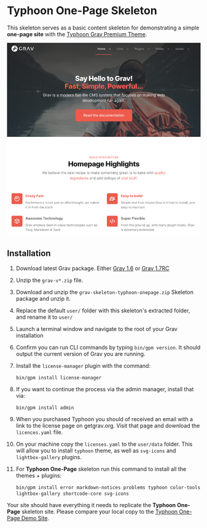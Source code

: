 # Typhoon One-Page Skeleton

This skeleton serves as a basic content skeleton for demonstrating a simple **one-page site** with the [Typhoon Grav Premium Theme](https://getgrav.org/premium/typhoon).

![](screenshot.jpg)

## Installation

1. Download latest Grav package.  Either [Grav 1.6](https://getgrav.org/download/core/grav/latest) or [Grav 1.7RC](https://getgrav.org/download/core/grav/latest?testing)

2. Unzip the `grav-v*.zip` file.

3. Download and unzip the `grav-skeleton-typhoon-onepage.zip` Skeleton package and unzip it.

4. Replace the default `user/` folder with this skeleton's extracted folder, and rename it to `user/`

5. Launch a terminal window and navigate to the root of your Grav installation

6. Confirm you can run CLI commands by typing `bin/gpm version`.  It should output the current version of Grav you are running.

7. Install the `license-manager` plugin with the command:

    ```shell
    bin/gpm install license-manager
    ```

8. If you want to continue the process via the admin manager, install that via:

    ```shell
    bin/gpm install admin
    ```

9. When you purchased Typhoon you should of received an email with a link to the license page on getgrav.org.  Visit that page and download the `licences.yaml` file.

10. On your machine copy the `licenses.yaml` to the `user/data` folder.  This will allow you to install `typhoon` theme, as well as `svg-icons` and `lightbox-gallery` plugins.

11. For **Typhoon One-Page** skeleton run this command to install all the themes + plugins:

    ```shell
    bin/gpm install error markdown-notices problems typhoon color-tools lightbox-gallery shortcode-core svg-icons
    ```

Your site should have everything it needs to replicate the **Typhoon One-Page** skeleton site.  Please compare your local copy to the [Typhoon One-Page Demo Site](https://demo.getgrav.org/typhoon/onepage).
